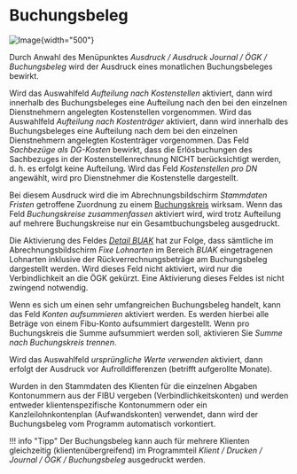 # Buchungsbeleg

![Image](<img/image226.png>){width="500"}

Durch Anwahl des Menüpunktes *Ausdruck / Ausdruck Journal / ÖGK / Buchungsbeleg* wird der Ausdruck eines monatlichen Buchungsbeleges bewirkt.

Wird das Auswahlfeld *Aufteilung nach Kostenstellen* aktiviert, dann wird innerhalb des Buchungsbeleges eine Aufteilung nach den bei den einzelnen Dienstnehmern angelegten Kostenstellen vorgenommen. Wird das Auswahlfeld *Aufteilung nach Kostenträger* aktiviert, dann wird innerhalb des Buchungsbeleges eine Aufteilung nach dem bei den einzelnen Dienstnehmern angelegten Kostenträger vorgenommen. Das Feld *Sachbezüge als DG-Kosten* bewirkt, dass die Erlösbuchungen des Sachbezuges in der Kostenstellenrechnung NICHT berücksichtigt werden, d. h. es erfolgt keine Aufteilung. Wird das Feld *Kostenstellen pro DN* angewählt, wird pro Dienstnehmer die Kostenstelle dargestellt.

Bei diesem Ausdruck wird die im Abrechnungsbildschirm *Stammdaten Fristen* getroffene Zuordnung zu einem [Buchungskreis](../../Abrechnungsbildschirme/Stammdaten%20Fristen.md) wirksam. Wenn das Feld *Buchungskreise zusammenfassen* aktiviert wird, wird trotz Aufteilung auf mehrere Buchungskreise nur ein Gesamtbuchungsbeleg ausgedruckt.

Die Aktivierung des Feldes [*Detail BUAK*](../../Abrechnungsbildschirme/Bauarbeiter-Urlaubs-%20und%20Abfertigungskasse.md) hat zur Folge, dass sämtliche im Abrechnungsbildschirm *Fixe Lohnarten* im Bereich *BUAK* eingetragenen Lohnarten inklusive der Rückverrechnungsbeträge am Buchungsbeleg dargestellt werden. Wird dieses Feld nicht aktiviert, wird nur die Verbindlichkeit an die ÖGK gekürzt. Eine Aktivierung dieses Feldes ist nicht zwingend notwendig.

Wenn es sich um einen sehr umfangreichen Buchungsbeleg handelt, kann das Feld *Konten aufsummieren* aktiviert werden. Es werden hierbei alle Beträge von einem Fibu-Konto aufsummiert dargestellt. Wenn pro Buchungskreis die Summe aufsummiert werden soll, aktivieren Sie *Summe nach Buchungskreis trennen*.

Wird das Auswahlfeld *ursprüngliche Werte verwenden* aktiviert, dann erfolgt der Ausdruck vor Aufrolldifferenzen (betrifft aufgerollte Monate).

Wurden in den Stammdaten des Klienten für die einzelnen Abgaben Kontonummern aus der FIBU vergeben (Verbindlichkeitskonten) und werden entweder klientenspezifische Kontonummern oder ein Kanzleilohnkontenplan (Aufwandskonten) verwendet, dann wird der Buchungsbeleg vom Programm automatisch vorkontiert.

!!! info "Tipp"
    Der Buchungsbeleg kann auch für mehrere Klienten gleichzeitig (klientenübergreifend) im Programmteil *Klient / Drucken / Journal / ÖGK / Buchungsbeleg* ausgedruckt werden.